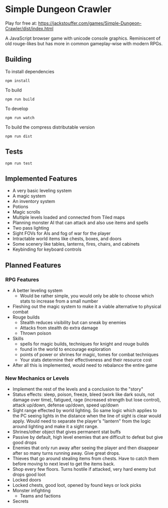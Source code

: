 # Simple Dungeon Crawler

Play for free at: https://jackstouffer.com/games/Simple-Dungeon-Crawler/dist/index.html

A JavaScript browser game with unicode console graphics. Reminiscent of old rouge-likes
but has more in common gameplay-wise with modern RPGs.

## Building

To install dependencies

```
npm install
```

To build

```
npm run build
```

To develop

```
npm run watch
```

To build the compress distributable version

```
npm run dist
```

## Tests

```
npm run test
```

## Implemented Features

* A very basic leveling system
* A magic system
* An inventory system
* Potions
* Magic scrolls
* Multiple levels loaded and connected from Tiled maps
* Planning monster AI that can attack and also use items and spells
* Two pass lighting
* Sight FOVs for AIs and fog of war for the player
* Intractable world items like chests, boxes, and doors
* Some scenery like tables, lanterns, fires, chairs, and cabinets
* Keybinding for keyboard controls

## Planned Features

### RPG Features

* A better leveling system
  * Would be rather simple, you would only be able to choose which stats to increase from a small number
* Fleshing out the magic system to make it a viable alternative to physical combat
* Rouge builds
  * Stealth reduces visibility but can sneak by enemies
  * Attacks from stealth do extra damage
  * Thrown poison
* Skills
  * spells for magic builds, techniques for knight and rouge builds
  * found in the world to encourage exploration
  * points of power or shrines for magic, tomes for combat techniques
  * Your stats determine their effectiveness and their resource cost
* After all this is implemented, would need to rebalance the entire game

### New Mechanics or Levels

* Implement the rest of the levels and a conclusion to the "story"
* Status effects: sleep, poison, freeze, bleed (work like dark souls, not damage over time), fatigued, rage (increased strength but lose control), attack up/down, defense up/down, speed up/down
* Sight range effected by world lighting. So same logic which applies
to the PC seeing lights in the distance when the line of sight is clear
would apply. Would need to separate the player's "lantern" from the logic around lighting and make it a sight range.
* Shrines/other object that gives permanent stat buffs
* Passive by default, high level enemies that are difficult to defeat but give good drops
* Enemies that only run away after seeing the player and then disappear after so many turns running away. Give great drops.
* Thieves that go around stealing items from chests. Have to catch them before moving to next level to get the items back.
* Shop every few floors. Turns hostile if attacked, very hard enemy but drops good loot
* Locked doors
* Locked chests, good loot, opened by found keys or lock picks
* Monster infighting
  * Teams and factions
* Secrets
